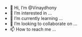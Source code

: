 - 👋 Hi, I’m @Vinaydhony
- 👀 I’m interested in ...
- 🌱 I’m currently learning ...
- 💞️ I’m looking to collaborate on ...
- 📫 How to reach me ...

<!---
Vinaydhony/Vinaydhony is a ✨ special ✨ repository because its `README.md` (this file) appears on your GitHub profile.
You can click the Preview link to take a look at your changes.
--->
